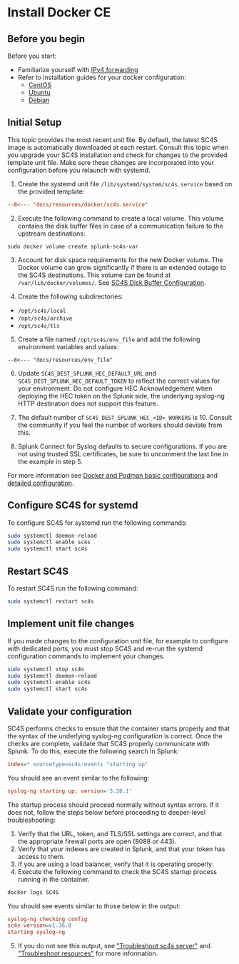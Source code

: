 # Install Docker CE

## Before you begin

Before you start:

- Familiarize yourself with [IPv4 forwarding](./getting-started-runtime-configuration.md#ipv4-forwarding)
- Refer to installation guides for your docker configuration:
    - [CentOS](https://docs.docker.com/install/linux/docker-ce/centos/)
    - [Ubuntu](https://docs.docker.com/install/linux/docker-ce/ubuntu/)
    - [Debian](https://docs.docker.com/install/linux/docker-ce/debian/)

## Initial Setup

This topic provides the most recent unit file. By default, the latest SC4S image is
automatically downloaded at each restart. Consult this topic when you upgrade your SC4S installation and check for changes
to the provided template unit file. Make sure these changes are incorporated into your configuration before you relaunch with systemd.

1. Create the systemd unit file `/lib/systemd/system/sc4s.service` based on the provided template:

```ini
--8<--- "docs/resources/docker/sc4s.service"
```

2. Execute the following command to create a local volume. This volume contains the disk buffer files in case of a communication
failure to the upstream destinations:

```
sudo docker volume create splunk-sc4s-var
```

3. Account for disk space requirements for the new Docker volume. The Docker volume can grow significantly if there is an extended outage to the SC4S destinations. This volume can be found at
`/var/lib/docker/volumes/`. See [SC4S Disk Buffer Configuration](https://splunk.github.io/splunk-connect-for-syslog/main/configuration/#sc4s-disk-buffer-configuration).

4. Create the following subdirectories:

* `/opt/sc4s/local`
* `/opt/sc4s/archive`
* `/opt/sc4s/tls`


5. Create a file named `/opt/sc4s/env_file` and add the following environment variables and values:

```dotenv
--8<--- "docs/resources/env_file"
```

6. Update `SC4S_DEST_SPLUNK_HEC_DEFAULT_URL` and `SC4S_DEST_SPLUNK_HEC_DEFAULT_TOKEN` to reflect the correct values for your environment. Do not configure HEC
Acknowledgement when deploying the HEC token on the Splunk side, the underlying syslog-ng HTTP destination does not support this
feature. 

7. The default number of `SC4S_DEST_SPLUNK_HEC_<ID>_WORKERS` is 10. Consult the community if you feel the number of workers should
deviate from this.

8. Splunk Connect for Syslog defaults to secure configurations. If you are not using trusted SSL certificates, be sure to
uncomment the last line in the example in step 5.

For more information see [Docker and Podman basic configurations](./getting-started-runtime-configuration.md#docker-and-podman-basic-configurations)
and [detailed configuration](../configuration.md).

## Configure SC4S for systemd
To configure SC4S for systemd run the following commands:

```bash
sudo systemctl daemon-reload
sudo systemctl enable sc4s
sudo systemctl start sc4s
```
## Restart SC4S
To restart SC4S run the following command:

```bash
sudo systemctl restart sc4s
```

## Implement unit file changes
If you made changes to the configuration unit file, for example to configure with dedicated ports, you must stop SC4S and re-run the systemd configuration commands to implement your changes.

```bash
sudo systemctl stop sc4s
sudo systemctl daemon-reload 
sudo systemctl enable sc4s
sudo systemctl start sc4s
```

## Validate your configuration

SC4S performs checks to ensure that the container starts properly and that the syntax of the underlying syslog-ng
configuration is correct. Once the checks are complete, validate that SC4S properly communicate with Splunk.
To do this, execute the following search in Splunk:

```ini
index=* sourcetype=sc4s:events "starting up"
```

You should see an event similar to the following:

```ini
syslog-ng starting up; version='3.28.1'
```

The startup process should proceed normally without syntax errors. If it does not,
follow the steps below before proceeding to deeper-level troubleshooting:

1. Verify that the URL, token, and TLS/SSL settings are correct, and that the appropriate firewall ports are open (8088 or 443).
2. Verify that your indexes are created in Splunk, and that your token has access to them.
3. If you are using a load balancer, verify that it is operating properly.
4. Execute the following command to check the SC4S startup process running in the container.

```bash
docker logs SC4S
```

You should see events similar to those below in the output:

```ini
syslog-ng checking config
sc4s version=v1.36.0
starting syslog-ng
```

5. If you do not see this output, see ["Troubleshoot sc4s server"](../troubleshooting/troubleshoot_SC4S_server.md)
and ["Troubleshoot resources"](../troubleshooting/troubleshoot_resources.md) for more information.
